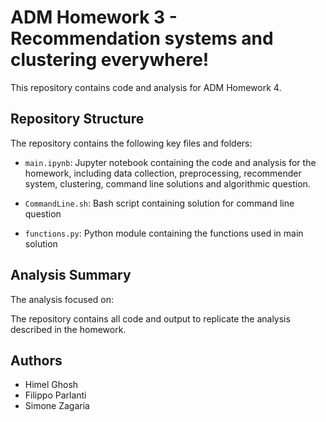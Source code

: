 # ADM Homework 3 - Recommendation systems and clustering everywhere!

This repository contains code and analysis for ADM Homework 4.

## Repository Structure

The repository contains the following key files and folders:

- `main.ipynb`: Jupyter notebook containing the code and analysis for the homework, including data collection, preprocessing, recommender system, clustering, command line solutions and algorithmic question.

- `CommandLine.sh`: Bash script containing solution for command line question 

- `functions.py`: Python module containing the functions used in main solution


## Analysis Summary

The analysis focused on:


The repository contains all code and output to replicate the analysis described in the homework.

## Authors

- Himel Ghosh
- Filippo Parlanti
- Simone Zagaria
